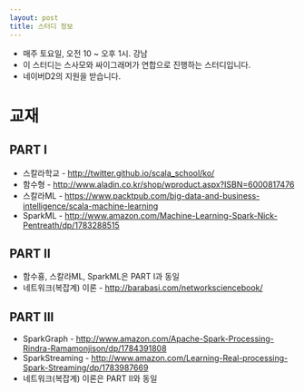 ```yaml
---
layout: post
title: 스터디 정보 
---
```


* 매주 토요일, 오전 10 ~ 오후 1시. 강남
* 이 스터디는 스사모와 싸이그래머가 연합으로 진행하는 스터디입니다.
* 네이버D2의 지원을 받습니다.

# 교재

## PART I   
* 스칼라학교 - http://twitter.github.io/scala_school/ko/
* 함수형 - http://www.aladin.co.kr/shop/wproduct.aspx?ISBN=6000817476
* 스칼라ML - https://www.packtpub.com/big-data-and-business-intelligence/scala-machine-learning
* SparkML - http://www.amazon.com/Machine-Learning-Spark-Nick-Pentreath/dp/1783288515

## PART II
* 함수횽, 스칼라ML, SparkML은 PART I과 동일
* 네트워크(복잡계) 이론 - http://barabasi.com/networksciencebook/

## PART III
* SparkGraph - http://www.amazon.com/Apache-Spark-Processing-Rindra-Ramamonjison/dp/1784391808
* SparkStreaming - http://www.amazon.com/Learning-Real-processing-Spark-Streaming/dp/1783987669
* 네트워크(복잡계) 이론은 PART II와 동일


